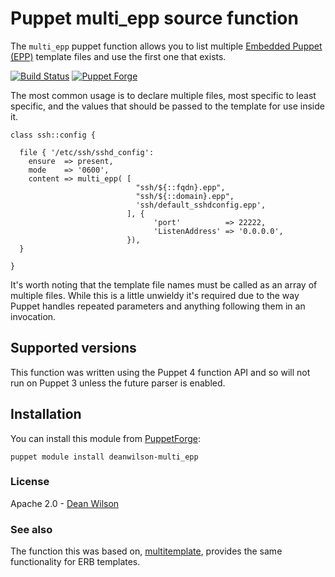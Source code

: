 # Puppet multi_epp source function

The `multi_epp` puppet function allows you to list multiple
[Embedded Puppet (EPP)](https://docs.puppet.com/puppet/latest/lang_template_epp.html)
template files and use the first one that exists.

[![Build Status](https://travis-ci.org/deanwilson/puppet-multi_epp.svg?branch=main)](https://travis-ci.org/deanwilson/puppet-multi_epp)
[![Puppet Forge](https://img.shields.io/puppetforge/v/deanwilson/multi_epp.svg)](https://forge.puppetlabs.com/deanwilson/multi_epp)

The most common usage is to declare multiple files, most specific to
least specific, and the values that should be passed to the template for use
inside it.

    class ssh::config {

      file { '/etc/ssh/sshd_config':
        ensure  => present,
        mode    => '0600',
        content => multi_epp( [
                                "ssh/${::fqdn}.epp",
                                "ssh/${::domain}.epp",
                                'ssh/default_sshdconfig.epp',
                              ], {
                                    'port'          => 22222,
                                    'ListenAddress' => '0.0.0.0',
                              }),
      }

    }

It's worth noting that the template file names must be called as an array of
multiple files. While this is a little unwieldy it's required due to the way
Puppet handles repeated parameters and anything following them in an invocation.

## Supported versions

This function was written using the Puppet 4 function API and so will
not run on Puppet 3 unless the future parser is enabled.

## Installation

You can install this module from [PuppetForge](https://forge.puppet.com/):

    puppet module install deanwilson-multi_epp


### License

Apache 2.0 - [Dean Wilson](https://www.unixdaemon.net)

### See also

The function this was based on, [multitemplate](https://github.com/deanwilson/puppet-multitemplate),
provides the same functionality for ERB templates.
